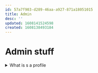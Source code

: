 ```yaml
---
id: 57a7f903-d289-46aa-a927-871a18051015
title: Admin
desc: ''
updated: 1608141524598
created: 1608138493184
---
```


# Admin stuff

<details><summary>
What is s a profile
</summary>

![](/assets/images/2020-12-16-17-08-44.png)
</details>


